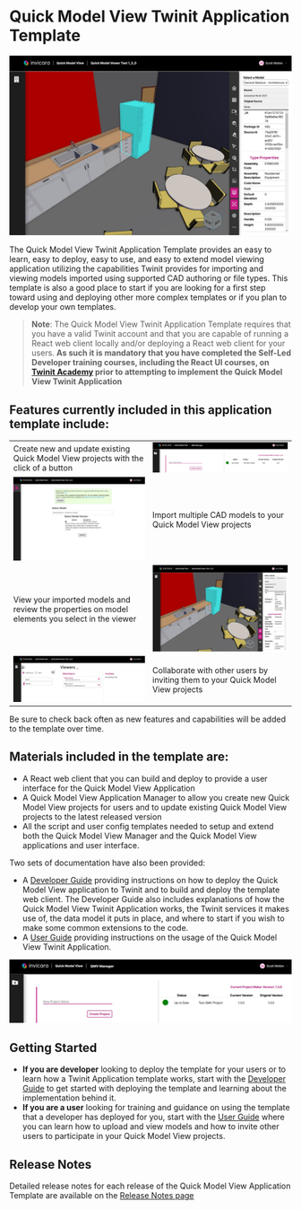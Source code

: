 # Quick Model View Twinit Application Template

![Quick Model Viewer User Interface](./docs/img/model-view.jpg)

The Quick Model View Twinit Application Template provides an easy to learn,  easy to deploy, easy to use, and easy to extend model viewing application utilizing the capabilities Twinit provides for importing and viewing models imported using supported CAD authoring or file types. This template is also a good place to start if you are looking for a first step toward using and deploying other more complex templates or if you plan to develop your own templates.

> **Note**: The Quick Model View Twinit Application Template requires that you have a valid Twinit account and that you are capable of running a React web client locally and/or deploying a React web client for your users. **As such it is mandatory that you have completed the Self-Led Developer training courses, including the React UI courses, on [Twinit Academy](https://academy.twinit.io/) prior to attempting to implement the Quick Model View Twinit Application**

## Features currently included in this application template include:

| | |
| --------------- | -------------------|
| Create new and update existing Quick Model View projects with the click of a button | ![](./docs/img/project-maker.jpg) |
| ![](./docs/img/import-view.jpg) |  Import multiple CAD models to your Quick Model View projects |
| View your imported models and review the properties on model elements you select in the viewer | ![](./docs/img/model-view.jpg) |
| ![](./docs/img/invite-users.jpg) | Collaborate with other users by inviting them to your Quick Model View projects |

Be sure to check back often as new features and capabilities will be added to the template over time.

## Materials included in the template are:

* A React web client that you can build and deploy to provide a user interface for the Quick Model View Application
* A Quick Model View Application Manager to allow you create new Quick Model View projects for users and to update existing Quick Model View projects to the latest released version
* All the script and user config templates needed to setup and extend both the Quick Model View Manager and the Quick Model View applications and user interface.

Two sets of documentation have also been provided:

* A [Developer Guide](./docs/developer%20guide/README.md) providing instructions on how to deploy the Quick Model View application to Twinit and to build and deploy the template web client. The Developer Guide also includes explanations of how the Quick Model View Twinit Application works, the Twinit services it makes use of, the data model it puts in place, and where to start if you wish to make some common extensions to the code.
* A [User Guide](./docs/user%20guide/README.md) providing instructions on the usage of the Quick Model View Twinit Application.

![Quick Model View Project Maker](./docs/img/project-maker.jpg)

## Getting Started

* **If you are developer** looking to deploy the template for your users or to learn how a Twinit Application template works, start with the [Developer Guide](./docs/developer%20guide/README.md) to get started with deploying the template and learning about the implementation behind it.
* **If you are a user** looking for training and guidance on using the template that a developer has deployed for you, start with the [User Guide](./docs/user%20guide/README.md) where you can learn how to upload and view models and how to invite other users to participate in your Quick Model View projects.

## Release Notes

Detailed release notes for each release of the Quick Model View Application Template are available on the [Release Notes page](./docs/release-notes.md)